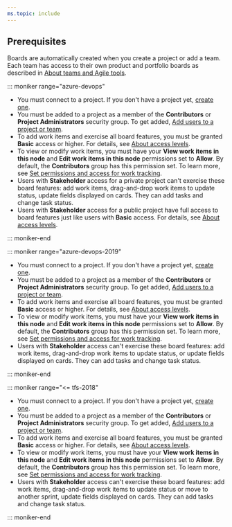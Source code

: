 ```yaml
---
ms.topic: include
---
```



## Prerequisites

Boards are automatically created when you create a project or add a team. Each team has access to their own product and portfolio boards as described in [About teams and Agile tools](/azure/devops/organizations/settings/about-teams-and-settings#each-team-gets-their-own-set-of-tools).

::: moniker range="azure-devops"

* You must connect to a project. If you don't have a project yet, [create one](/azure/devops/boards/get-started/sign-up-invite-teammates). 
* You must be added to a project as a member of the **Contributors** or **Project Administrators** security group. To get added, [Add users to a project or team](/azure/devops/organizations/security/add-users-team-project). 
* To add work items and exercise all board features, you must be granted **Basic** access or higher. For details, see [About access levels](/azure/devops/organizations/security/access-levels).
* To view or modify work items, you must have your **View work items in this node** and **Edit work items in this node** permissions set to **Allow**.  By default, the **Contributors** group has this permission set. To learn more, see [Set permissions and access for work tracking](/azure/devops/organizations/security/set-permissions-access-work-tracking).  
* Users with **Stakeholder** access for a private project can't exercise these board features: add work items, drag-and-drop work items to update status, update fields displayed on cards. They can add tasks and change task status. 
* Users with **Stakeholder** access for a public project have full access to board features just like users with **Basic** access. For details, see [About access levels](/azure/devops/organizations/security/access-levels).


::: moniker-end

::: moniker range="azure-devops-2019"

* You must connect to a project. If you don't have a project yet, [create one](/azure/devops/organizations/projects/create-project).
* You must be added to a project as a member of the **Contributors** or **Project Administrators** security group. To get added, [Add users to a project or team](/azure/devops/organizations/security/add-users-team-project).  
* To add work items and exercise all board features, you must be granted **Basic** access or higher. For details, see [About access levels](/azure/devops/organizations/security/access-levels).
* To view or modify work items, you must have your **View work items in this node** and **Edit work items in this node** permissions set to **Allow**.  By default, the **Contributors** group has this permission set. To learn more, see [Set permissions and access for work tracking](/azure/devops/organizations/security/set-permissions-access-work-tracking).  
* Users with **Stakeholder** access can't exercise these board features: add work items, drag-and-drop work items to update status, or update fields displayed on cards. They can add tasks and change task status. 

::: moniker-end 


::: moniker range="<= tfs-2018"

* You must connect to a project. If you don't have a project yet, [create one](/azure/devops/organizations/projects/create-project).
* You must be added to a project as a member of the **Contributors** or **Project Administrators** security group. To get added, [Add users to a project or team](/azure/devops/organizations/security/add-users-team-project).  
* To add work items and exercise all board features, you must be granted **Basic** access or higher. For details, see [About access levels](/azure/devops/organizations/security/access-levels).
* To view or modify work items, you must have your **View work items in this node** and **Edit work items in this node** permissions set to **Allow**.  By default, the **Contributors** group has this permission set. To learn more, see [Set permissions and access for work tracking](/azure/devops/organizations/security/set-permissions-access-work-tracking).  
* Users with **Stakeholder** access can't exercise these board features: add work items, drag-and-drop work items to update status or move to another sprint, update fields displayed on cards. They can add tasks and change task status. 

::: moniker-end 





